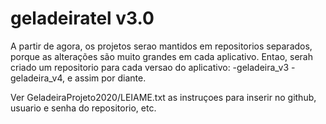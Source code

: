 
# geladeiratel v3.0

A partir de agora, os projetos serao mantidos em repositorios separados, porque as alterações são muito grandes em cada aplicativo. Entao, serah criado um repositorio para cada versao do aplicativo:
-geladeira_v3
-geladeira_v4, e assim por diante.


Ver GeladeiraProjeto2020/LEIAME.txt as instruçoes para inserir no github,
usuario e senha do repositorio, etc.